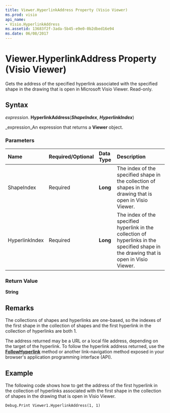 ```yaml
---
title: Viewer.HyperlinkAddress Property (Visio Viewer)
ms.prod: visio
api_name:
- Visio.HyperlinkAddress
ms.assetid: 13683f2f-3ada-5b45-e9e0-0b2dbed16e94
ms.date: 06/08/2017
---
```



# Viewer.HyperlinkAddress Property (Visio Viewer)

Gets the address of the specified hyperlink associated with the specified shape in the drawing that is open in Microsoft Visio Viewer. Read-only.


## Syntax

 _expression_. **HyperlinkAddress**(**_ShapeIndex_**,  **_HyperlinkIndex_**)

 _expression_An expression that returns a  **Viewer** object.


### Parameters



|**Name**|**Required/Optional**|**Data Type**|**Description**|
|:-----|:-----|:-----|:-----|
|ShapeIndex|Required| **Long**|The index of the specified shape in the collection of shapes in the drawing that is open in Visio Viewer.|
|HyperlinkIndex|Required| **Long**|The index of the specified hyperlink in the collection of hyperlinks in the specified shape in the drawing that is open in Visio Viewer.|

### Return Value

 **String**


## Remarks

The collections of shapes and hyperlinks are one-based, so the indexes of the first shape in the collection of shapes and the first hyperlink in the collection of hyperlinks are both 1.

The address returned may be a URL or a local file address, depending on the target of the hyperlink. To follow the hyperlink address returned, use the  **[FollowHyperlink](Visio.FollowHyperlink.md)** method or another link-navigation method exposed in your browser's application programming interface (API).


## Example

The following code shows how to get the address of the first hyperlink in the collection of hyperlinks associated with the first shape in the collection of shapes in the drawing that is open in Visio Viewer.


```vb
Debug.Print Viewer1.HyperlinkAddress(1, 1)
```


